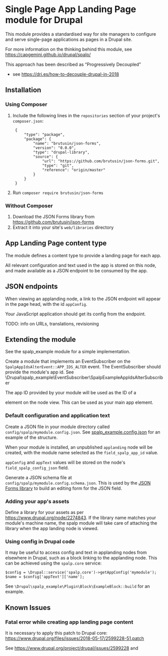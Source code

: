 # Single Page App Landing Page module for Drupal

This module provides a standardised way for site managers to configure and serve
single-page applications as pages in a Drupal site.

For more information on the thinking behind this module, see
https://capgemini.github.io/drupal/spalp/

This approach has been described as “Progressively Decoupled”
- see https://dri.es/how-to-decouple-drupal-in-2018

## Installation

### Using Composer
1. Include the following lines in the `repositories` section
 of your project's `composer.json`:

        {
            "type": "package",
            "package": {
                "name": "brutusin/json-forms",
                "version": "0.0.0",
                "type": "drupal-library",
                "source": {
                    "url": "https://github.com/brutusin/json-forms.git",
                    "type": "git",
                    "reference": "origin/master"
                }
            }
        }
2. Run `composer require brutusin/json-forms`

### Without Composer
1. Download the JSON Forms library from https://github.com/brutusin/json-forms
2. Extract it into your site's `web/libraries` directory

## App Landing Page content type
The module defines a content type to provide a landing page for each app.

All relevant configuration and text used in the app is stored on this node,
and made available as a JSON endpoint to be consumed by the app.

## JSON endpoints
When viewing an applanding node, a link to the JSON endpoint will appear
 in the page head, with the id `appConfig`.

Your JavaScript application should get its config from the endpoint.

TODO: info on URLs, translations, revisioning

## Extending the module
See the spalp_example module for a simple implementation.

Create a module that implements an EventSubscriber on the
 `SpalpAppIdsAlterEvent::APP_IDS_ALTER` event.
The EventSubscriber should provide the module's app id.
See \Drupal\spalp_example\EventSubscriber\SpalpExampleAppIdsAlterSubscriber

The app ID provided by your module will be used as the ID of
a <div> element on the node view.
This can be used as your main app element.

### Default configuration and application text
Create a JSON file in your module directory called `config/spalp/mymodule.config.json`.
See [spalp_example.config.json](https://git.drupalcode.org/project/spalp/blob/8.x-1.x/spalp_example/config/spalp/spalp_example.config.json) for an example of the structure.

When your module is installed, an unpublished `applanding` node will be created,
with the module name selected as the `field_spalp_app_id` value.

`appConfig` and `appText` values will be stored on the node's
 `field_spalp_config_json` field.
 
Generate a JSON schema file at `config/spalp/mymodule.config.schema.json`. This is used by the [JSON Forms library](https://github.com/brutusin/json-forms) to build an editing form for the JSON field. 


### Adding your app's assets
Define a library for your assets as per https://www.drupal.org/node/2274843.
If the library name matches your module's machine name, the spalp module
will take care of attaching the library when the app landing node is viewed.

### Using config in Drupal code
It may be useful to access config and text in applanding nodes from elsewhere in Drupal, such as a block linking to the applanding node. This can be achieved using the `spalp.core` service:

    $config = \Drupal::service('spalp.core')->getAppConfig('mymodule');
    $name = $config['appText']['name'];

See `\Drupal\spalp_example\Plugin\Block\ExampleBlock::build` for an example.

## Known Issues

### Fatal error while creating app landing page content
It is necessary to apply this patch to Drupal core:
 https://www.drupal.org/files/issues/2018-05-17/2599228-51.patch

See https://www.drupal.org/project/drupal/issues/2599228 and
